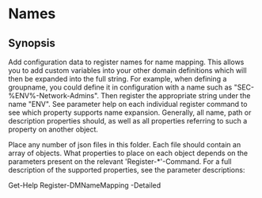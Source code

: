 ﻿# Names

## Synopsis

Add configuration data to register names for name mapping.
This allows you to add custom variables into your other domain definitions which will then be expanded into the full string.
For example, when defining a groupname, you could define it in configuration with a name such as "SEC-%ENV%-Network-Admins".
Then register the appropriate string under the name "ENV".
See parameter help on each individual register command to see which property supports name expansion.
Generally, all name, path or description properties should, as well as all properties referring to such a property on another object.

Place any number of json files in this folder.
Each file should contain an array of objects.
What properties to place on each object depends on the parameters present on the relevant 'Register-*'-Command.
For a full description of the supported properties, see the parameter descriptions:

  Get-Help Register-DMNameMapping -Detailed

